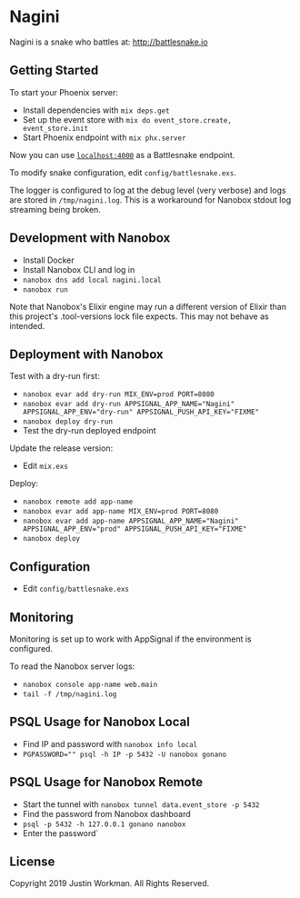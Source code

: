 # Nagini

Nagini is a snake who battles at: http://battlesnake.io

## Getting Started

To start your Phoenix server:

  * Install dependencies with `mix deps.get`
  * Set up the event store with `mix do event_store.create, event_store.init`
  * Start Phoenix endpoint with `mix phx.server`

Now you can use [`localhost:4000`](http://localhost:4000) as a Battlesnake
endpoint.

To modify snake configuration, edit `config/battlesnake.exs`.

The logger is configured to log at the debug level (very verbose) and logs are
stored in `/tmp/nagini.log`. This is a workaround for Nanobox stdout log
streaming being broken.

## Development with Nanobox

  * Install Docker
  * Install Nanobox CLI and log in
  * `nanobox dns add local nagini.local`
  * `nanobox run`

Note that Nanobox's Elixir engine may run a different version of Elixir than
this project's .tool-versions lock file expects. This may not behave as
intended.

## Deployment with Nanobox

Test with a dry-run first:

  * `nanobox evar add dry-run MIX_ENV=prod PORT=8080`
  * `nanobox evar add dry-run APPSIGNAL_APP_NAME="Nagini" APPSIGNAL_APP_ENV="dry-run" APPSIGNAL_PUSH_API_KEY="FIXME"`
  * `nanobox deploy dry-run`
  * Test the dry-run deployed endpoint

Update the release version:

  * Edit `mix.exs`

Deploy:

  * `nanobox remote add app-name`
  * `nanobox evar add app-name MIX_ENV=prod PORT=8080`
  * `nanobox evar add app-name APPSIGNAL_APP_NAME="Nagini" APPSIGNAL_APP_ENV="prod" APPSIGNAL_PUSH_API_KEY="FIXME"`
  * `nanobox deploy`

## Configuration

  * Edit `config/battlesnake.exs`

## Monitoring

Monitoring is set up to work with AppSignal if the environment is configured.

To read the Nanobox server logs:

  * `nanobox console app-name web.main`
  * `tail -f /tmp/nagini.log`

## PSQL Usage for Nanobox Local

  * Find IP and password with `nanobox info local`
  * `PGPASSWORD="" psql -h IP -p 5432 -U nanobox gonano`

## PSQL Usage for Nanobox Remote

  * Start the tunnel with `nanobox tunnel data.event_store -p 5432`
  * Find the password from Nanobox dashboard
  * `psql -p 5432 -h 127.0.0.1 gonano nanobox`
  * Enter the password`

## License

Copyright 2019 Justin Workman. All Rights Reserved.
